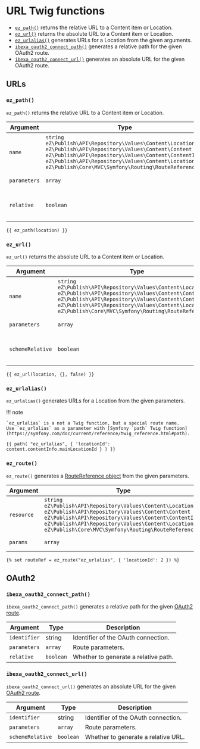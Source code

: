 # URL Twig functions

- [`ez_path()`](#ez_path) returns the relative URL to a Content item or Location.
- [`ez_url()`](#ez_url) returns the absolute URL to a Content item or Location.
- [`ez_urlalias()`](#ez_urlalias) generates URLs for a Location from the given arguments.
- [`ibexa_oauth2_connect_path()`](#ibexa_oauth2_connect_path) generates a relative path for the given OAuth2 route.
- [`ibexa_oauth2_connect_url()`](#ibexa_oauth2_connect_url) generates an absolute URL for the given OAuth2 route.

## URLs

### `ez_path()`

`ez_path()` returns the relative URL to a Content item or Location.

|Argument|Type|Description|
|------|------|------|
|`name`|`string`</br>`eZ\Publish\API\Repository\Values\Content\Location`</br>`eZ\Publish\API\Repository\Values\Content\Content`</br>`eZ\Publish\API\Repository\Values\Content\ContentInfo`</br>`eZ\Publish\API\Repository\Values\Content\Location`</br>`eZ\Publish\Core\MVC\Symfony\Routing\RouteReference`|The name of the route, Location or Content.|
|`parameters`|`array`|Route parameters.|
|`relative`|`boolean`|Whether to generate a relative path.|

``` html+twig
{{ ez_path(location) }}
```

### `ez_url()`

`ez_url()` returns the absolute URL to a Content item or Location.

|Argument|Type|Description|
|------|------|------|
|`name`|`string`</br>`eZ\Publish\API\Repository\Values\Content\Location`</br>`eZ\Publish\API\Repository\Values\Content\Content`</br>`eZ\Publish\API\Repository\Values\Content\ContentInfo`</br>`eZ\Publish\API\Repository\Values\Content\Location`</br>`eZ\Publish\Core\MVC\Symfony\Routing\RouteReference`|The name of the route, Location or Content.|
|`parameters`|`array`|Route parameters.|
|`schemeRelative`|`boolean`|Whether to generate a relative URL.|

``` html+twig
{{ ez_url(location, {}, false) }}
```

### `ez_urlalias()`

`ez_urlalias()` generates URLs for a Location from the given parameters.

!!! note

    `ez_urlalias` is a not a Twig function, but a special route name.
    Use `ez_urlalias` as a parameter with [Symfony `path` Twig function](https://symfony.com/doc/current/reference/twig_reference.html#path).

``` html+twig
{{ path( "ez_urlalias", { 'locationId': content.contentInfo.mainLocationId } ) }}
```

### `ez_route()`

`ez_route()` generates a [RouteReference object](../urls_and_routes.md#route-object) from the given parameters.

|Argument|Type|Description|
|------|------|------|
|`resource`|`string`</br>`eZ\Publish\API\Repository\Values\Content\Location`</br>`eZ\Publish\API\Repository\Values\Content\Content`</br>`eZ\Publish\API\Repository\Values\Content\ContentInfo`</br>`eZ\Publish\API\Repository\Values\Content\Location`</br>`eZ\Publish\Core\MVC\Symfony\Routing\RouteReference`|Resource or route name.|
|`params`|`array`|Route parameters.|

``` html+twig
{% set routeRef = ez_route("ez_urlalias", { 'locationId': 2 }) %}
```

## OAuth2

### `ibexa_oauth2_connect_path()`

`ibexa_oauth2_connect_path()` generates a relative path for the given [OAuth2 route](../../user_management/oauth.md).

|Argument|Type|Description|
|------|------|------|
|`identifier`|string|Identifier of the OAuth connection.|
|`parameters`|`array`|Route parameters.|
|`relative`|`boolean`|Whether to generate a relative path.|

### `ibexa_oauth2_connect_url()`

`ibexa_oauth2_connect_url()` generates an absolute URL for the given [OAuth2 route](../../user_management/oauth.md).

|Argument|Type|Description|
|------|------|------|
|`identifier`|string|Identifier of the OAuth connection.|
|`parameters`|`array`|Route parameters.|
|`schemeRelative`|`boolean`|Whether to generate a relative URL.|
